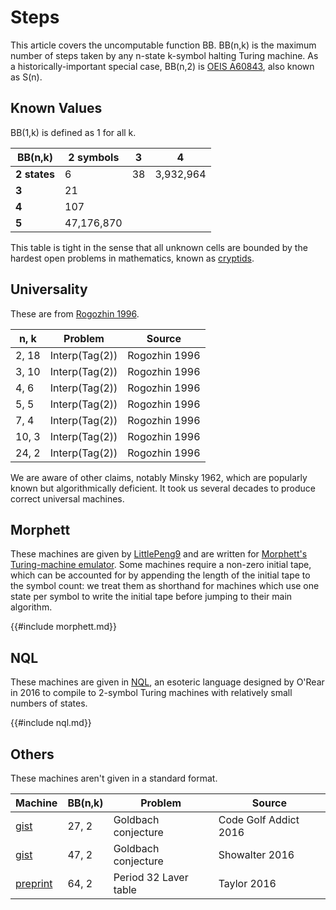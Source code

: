 # Steps

This article covers the uncomputable function BB. BB(n,k) is the maximum
number of steps taken by any n-state k-symbol halting Turing machine. As a
historically-important special case, BB(n,2) is [OEIS
A60843](https://oeis.org/A060843), also known as S(n).

## Known Values

BB(1,k) is defined as 1 for all k.

BB(n,k)      | 2 symbols  | 3  | 4
-------------|------------|----|---
**2 states** | 6          | 38 | 3,932,964
**3**        | 21         |    |
**4**        | 107        |    |
**5**        | 47,176,870 |    |

This table is tight in the sense that all unknown cells are bounded by the
hardest open problems in mathematics, known as
[cryptids](https://wiki.bbchallenge.org/wiki/Cryptids).

## Universality

These are from [Rogozhin
1996](https://www.sciencedirect.com/science/article/pii/S0304397596000771).

n, k | Problem | Source
---|---|---
2, 18 | Interp(Tag(2)) | Rogozhin 1996
3, 10 | Interp(Tag(2)) | Rogozhin 1996
4, 6  | Interp(Tag(2)) | Rogozhin 1996
5, 5  | Interp(Tag(2)) | Rogozhin 1996
7, 4  | Interp(Tag(2)) | Rogozhin 1996
10, 3 | Interp(Tag(2)) | Rogozhin 1996
24, 2 | Interp(Tag(2)) | Rogozhin 1996

We are aware of other claims, notably Minsky 1962, which are popularly known
but algorithmically deficient. It took us several decades to produce correct
universal machines.

## Morphett

These machines are given by
[LittlePeng9](https://googology.fandom.com/wiki/User_blog:LittlePeng9/Random_Turing_machines)
and are written for [Morphett's Turing-machine
emulator](https://morphett.info/turing/). Some machines require a non-zero
initial tape, which can be accounted for by appending the length of the
initial tape to the symbol count: we treat them as shorthand for machines
which use one state per symbol to write the initial tape before jumping to
their main algorithm.

{{#include morphett.md}}

## NQL

These machines are given in
[NQL](https://esolangs.org/wiki/Not-Quite-Laconic), an esoteric language
designed by O'Rear in 2016 to compile to 2-symbol Turing machines with
relatively small numbers of states.

{{#include nql.md}}

## Others

These machines aren't given in a standard format.

Machine | BB(n,k) | Problem | Source
---|---|---|---
[gist](https://gist.github.com/anonymous/a64213f391339236c2fe31f8749a0df6) | 27, 2 | Goldbach conjecture | Code Golf Addict 2016
[gist](https://gist.github.com/jms137/cbb66fb58dde067b0bece12873fadc76) | 47, 2 | Goldbach conjecture | Showalter 2016
[preprint](http://cheddarmonk.org/papers/laver.pdf) | 64, 2 | Period 32 Laver table | Taylor 2016
